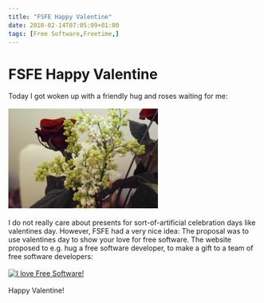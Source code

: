 ```yaml
---
title: "FSFE Happy Valentine"
date: 2010-02-14T07:05:09+01:00
tags: [Free Software,Freetime,]
---
```


# FSFE Happy Valentine


Today I got woken up with a friendly hug and roses waiting for me:<br><br><img 
src="/SDIM0778.jpg" width="300"><br><br>I do not really care about presents for 
sort-of-artificial celebration days like valentines day. However, FSFE had a very nice idea: The proposal was to use 
valentines day to show your love for free software. The website proposed to e.g. hug a free software developer, to make 
a gift to a team of free software developers:<br><br><a 
href="http://fsfe.org/campaigns/valentine-2010/valentine-2010.html"><img 
src="http://fsfe.org/campaigns/valentine-2010/vd-i-love-fs-468x60.png" style="border: 0 !important;" alt="I love Free 
Software!"></a><br><br>Happy Valentine!<br><br>
